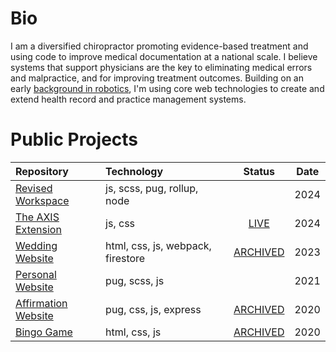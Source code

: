 
# Bio

I am a diversified chiropractor promoting evidence-based treatment and using code to improve medical documentation at a national scale. I believe systems that support physicians are the key to eliminating medical errors and malpractice, and for improving treatment outcomes. Building on an early [background in robotics](https://van-wert-robotics-club.webnode.page/teams/), I'm using core web technologies to create and extend health record and practice management systems.

# Public Projects

|Repository|Technology|Status|Date|
|:---|:---|:---:|:---:|
|[Revised Workspace](https://github.com/tylernygrendc/revised-workspace)|js, scss, pug, rollup, node||2024|
|[The AXIS Extension](https://github.com/tylernygrendc/the-axis-extension)|js, css|[LIVE](https://chromewebstore.google.com/detail/the-axis-extension/gmhmfihiblelkdckpclocgpaogamnbck)|2024|
|[Wedding Website](https://github.com/tylernygrendc/wedding)|html, css, js, webpack, firestore|[ARCHIVED](https://nygrenkocsiswedding07162023.firebaseapp.com/)|2023|
|[Personal Website](https://github.com/tylernygrendc/bio)|pug, scss, js||2021|
|[Affirmation Website](https://github.com/tylernygrendc/hibarbora)|pug, css, js, express|[ARCHIVED](https://hibarbora.web.app/)|2020|
|[Bingo Game](https://github.com/tylernygrendc/assemblybingo)|html, css, js|[ARCHIVED](https://assemblybingo-6f5bd.web.app/)|2020|
